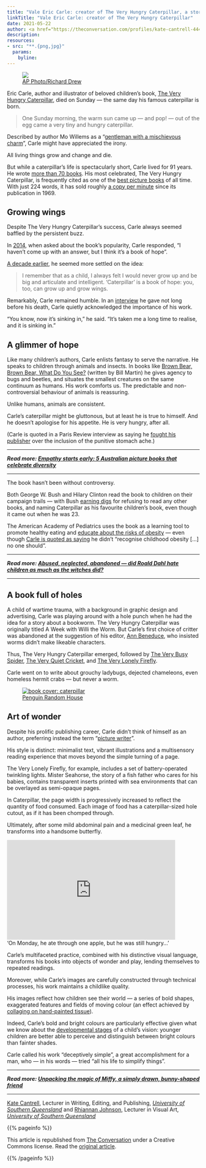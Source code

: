 ```yaml
---
title: "Vale Eric Carle: creator of The Very Hungry Caterpillar, a story of hope ... and holes"
linkTitle: "Vale Eric Carle: creator of The Very Hungry Caterpillar"
date: 2021-05-22
author: <a href="https://theconversation.com/profiles/kate-cantrell-444834">Kate Cantrell</a> and <a href="https://theconversation.com/profiles/rhiannan-johnson-1236337">Rhiannan Johnson</a>, <em><a href="https://theconversation.com/institutions/university-of-southern-queensland-1069">University of Southern Queensland</a></em>
description:
resources:
- src: "**.{png,jpg}"
  params:
    byline:
---
```

  <figure class="align-center zoomable">
    <img src="https://images.theconversation.com/files/403126/original/file-20210527-17-t6rflu.jpg?ixlib=rb-1.1.0&rect=13%2C0%2C2977%2C2038&q=45&auto=format&w=754&fit=clip" />
      <figcaption><span class="attribution"><a class="source" href="https://photos-cdn.aap.com.au/Image/20210527001545437359?path=/aap_dev11/device/imagearc/2021/05-27/bd/fb/8d/aapimage-7fyhmqbwqb711da017r9_layout.jpg">AP Photo/Richard Drew</a></span>
      </figcaption>
  </figure>

<p>Eric Carle, author and illustrator of beloved children’s book, <a href="https://eric-carle.com/eric-carle-book-gallery/the-very-hungry-caterpillar-1969/">The Very Hungry Caterpillar</a>, died on Sunday — the same day his famous caterpillar is born.</p>

<blockquote>
<p>One Sunday morning, the warm sun came up — and pop! — out of the egg came a very tiny and hungry caterpillar.</p>
</blockquote>

<p>Described by author Mo Willems as a “<a href="https://twitter.com/The_Pigeon/status/1397698610125488129?ref_src=twsrc%5Etfw">gentleman with a mischievous charm</a>”,  Carle might have appreciated the irony. </p>

<p>All living things grow and change and die.</p>

<p>But while a caterpillar’s life is spectacularly short, Carle lived for 91 years. He wrote <a href="https://eric-carle.com/books/english-language/">more than 70 books</a>. His most celebrated, The Very Hungry Caterpillar, is frequently cited as one of the <a href="https://blogs.slj.com/afuse8production/2012/06/28/top-100-picture-books-2-the-very-hungry-caterpillar-by-eric-carle/">best picture books</a> of all time. With just 224 words, it has sold roughly <a href="https://www.theguardian.com/books/2004/oct/22/booksforchildrenandteenagers">a copy per minute</a> since its publication in 1969.</p>

<h2>Growing wings</h2>

<p>Despite The Very Hungry Caterpillar’s success, Carle always seemed baffled by the persistent buzz.</p>

<p>In <a href="https://www.youtube.com/watch?v=bF9o-QtoPeE">2014</a>, when asked about the book’s popularity, Carle responded, “I haven’t come up with an answer, but I think it’s a book of hope”. </p>

<p><a href="https://www.nytimes.com/1994/04/14/garden/studio-with-eric-carle-for-children-very-simple-stories-with-very-vibrant-art.html">A decade earlier</a>, he seemed more settled on the idea: </p>

<blockquote>
<p>I remember that as a child, I always felt I would never grow up and be big and articulate and intelligent. ‘Caterpillar’ is a book of hope: you, too, can grow up and grow wings.</p>
</blockquote>

<p>Remarkably, Carle remained humble. In an <a href="https://www.youtube.com/watch?v=bF9o-QtoPeE">interview</a> he gave not long before his death, Carle quietly acknowledged the importance of his work. </p>

<p>“You know, now it’s sinking in,” he said. “It’s taken me a long time to realise, and it is sinking in.”</p>

<p><div data-react-class="InstagramEmbed" data-react-props="{&quot;url&quot;:&quot;https://www.instagram.com/p/CPWoGWJLH7I&quot;}"></div></p>

<h2>A glimmer of hope</h2>

<p>Like many children’s authors, Carle enlists fantasy to serve the narrative. He speaks to children through animals and insects. In books like <a href="https://eric-carle.com/eric-carle-book-gallery/brown-bear-brown-bear-what-do-you-see/">Brown Bear, Brown Bear, What Do You See?</a> (written by Bill Martin) he gives agency to bugs and beetles, and situates the smallest creatures on the same continuum as humans. His work comforts us. The predictable and non-controversial behaviour of animals is reassuring. </p>

<p>Unlike humans, animals are consistent.</p>

<p>Carle’s caterpillar might be gluttonous, but at least he is true to himself. And he doesn’t apologise for his appetite. He is very hungry, after all.</p>

<p>(Carle is quoted in a Paris Review interview as saying he <a href="https://www.theparisreview.org/the-art-of-fiction-carle">fought his publisher</a> over the inclusion of the punitive stomach ache.)</p>

<hr>
<p>
  <em>
    <strong>
      Read more:
      <a href="https://theconversation.com/empathy-starts-early-5-australian-picture-books-that-celebrate-diversity-153629">Empathy starts early: 5 Australian picture books that celebrate diversity</a>
    </strong>
  </em>
</p>
<hr>


<p>The book hasn’t been without controversy.</p>

<p>Both George W. Bush and Hilary Clinton read the book to children on their campaign trails — with Bush <a href="https://www.theguardian.com/books/2004/oct/22/booksforchildrenandteenagers">earning digs</a> for refusing to read any other books, and naming Caterpillar as his favourite children’s book, even though it came out when he was 23. </p>

<p>The American Academy of Pediatrics uses the book as a learning tool to promote healthy eating and <a href="https://www.washingtonpost.com/world/is-that-right-the-very-hungry-caterpillar-teaches-kids-to-eat-right/2011/03/17/ABFoenl_story.html">educate about the risks of obesity</a> — even though <a href="https://www.theparisreview.org/the-art-of-fiction-carle">Carle is quoted as saying</a> he didn’t “recognise childhood obesity […] no one should”. </p>

<div data-react-class="Tweet" data-react-props="{&quot;tweetId&quot;:&quot;1253003427342356483&quot;}"></div>

<hr>
<p>
  <em>
    <strong>
      Read more:
      <a href="https://theconversation.com/abused-neglected-abandoned-did-roald-dahl-hate-children-as-much-as-the-witches-did-152813">Abused, neglected, abandoned — did Roald Dahl hate children as much as the witches did?</a>
    </strong>
  </em>
</p>
<hr>


<h2>A book full of holes</h2>

<p>A child of wartime trauma, with a background in graphic design and advertising, Carle was playing around with a hole punch when he had the idea for a story about a bookworm. The Very Hungry Caterpillar was originally titled A Week with Willi the Worm. But Carle’s first choice of critter was abandoned at the suggestion of his editor, <a href="https://www.publishersweekly.com/pw/by-topic/childrens/childrens-authors/article/85889-obituary-ann-k-beneduce.html">Ann Beneduce</a>, who insisted worms didn’t make likeable characters.</p>

<p>Thus, The Very Hungry Caterpillar emerged, followed by <a href="https://eric-carle.com/eric-carle-book-gallery/the-very-busy-spider-1984/">The Very Busy Spider</a>, <a href="https://eric-carle.com/eric-carle-book-gallery/the-very-quiet-cricket-1990/">The Very Quiet Cricket</a>, and <a href="https://eric-carle.com/eric-carle-book-gallery/the-very-lonely-firefly-1995/">The Very Lonely Firefly</a>.</p>

<p>Carle went on to write about grouchy ladybugs, dejected chameleons, even homeless hermit crabs — but never a worm.</p>

<figure class="align-center zoomable">
            <a href="https://images.theconversation.com/files/403249/original/file-20210528-23-omnt2g.jpg?ixlib=rb-1.1.0&amp;q=45&amp;auto=format&amp;w=1000&amp;fit=clip"><img alt="book cover: caterpillar" src="https://images.theconversation.com/files/403249/original/file-20210528-23-omnt2g.jpg?ixlib=rb-1.1.0&amp;q=45&amp;auto=format&amp;w=754&amp;fit=clip" srcset="https://images.theconversation.com/files/403249/original/file-20210528-23-omnt2g.jpg?ixlib=rb-1.1.0&amp;q=45&amp;auto=format&amp;w=600&amp;h=421&amp;fit=crop&amp;dpr=1 600w, https://images.theconversation.com/files/403249/original/file-20210528-23-omnt2g.jpg?ixlib=rb-1.1.0&amp;q=30&amp;auto=format&amp;w=600&amp;h=421&amp;fit=crop&amp;dpr=2 1200w, https://images.theconversation.com/files/403249/original/file-20210528-23-omnt2g.jpg?ixlib=rb-1.1.0&amp;q=15&amp;auto=format&amp;w=600&amp;h=421&amp;fit=crop&amp;dpr=3 1800w, https://images.theconversation.com/files/403249/original/file-20210528-23-omnt2g.jpg?ixlib=rb-1.1.0&amp;q=45&amp;auto=format&amp;w=754&amp;h=529&amp;fit=crop&amp;dpr=1 754w, https://images.theconversation.com/files/403249/original/file-20210528-23-omnt2g.jpg?ixlib=rb-1.1.0&amp;q=30&amp;auto=format&amp;w=754&amp;h=529&amp;fit=crop&amp;dpr=2 1508w, https://images.theconversation.com/files/403249/original/file-20210528-23-omnt2g.jpg?ixlib=rb-1.1.0&amp;q=15&amp;auto=format&amp;w=754&amp;h=529&amp;fit=crop&amp;dpr=3 2262w" sizes="(min-width: 1466px) 754px, (max-width: 599px) 100vw, (min-width: 600px) 600px, 237px"></a>
            <figcaption>
              <span class="caption"></span>
              <span class="attribution"><a class="source" href="https://www.penguinrandomhouse.com/books/301943/the-very-hungry-caterpillar-by-eric-carle/9780399226908">Penguin Random House</a></span>
            </figcaption>
          </figure>

<h2>Art of wonder</h2>

<p>Despite his prolific publishing career, Carle didn’t think of himself as an author, preferring instead the term “<a href="https://www.telegraph.co.uk/books/authors/eric-carle-creating-hungry-caterpillar-wanted-call-willi-worm/">picture writer</a>”.</p>

<p>His style is distinct: minimalist text, vibrant illustrations and a multisensory reading experience that moves beyond the simple turning of a page.</p>

<p>The Very Lonely Firefly, for example, includes a set of battery-operated twinkling lights. Mister Seahorse, the story of a fish father who cares for his babies, contains transparent inserts printed with sea environments that can be overlayed as semi-opaque pages. </p>

<p>In Caterpillar, the page width is progressively increased to reflect the quantity of food consumed. Each image of food has a caterpillar-sized hole cutout, as if it has been chomped through. </p>

<p>Ultimately, after some mild abdominal pain and a medicinal green leaf, he transforms into a handsome butterfly.</p>

<div class="yt"><iframe width="440" height="260" src="https://www.youtube.com/embed/vkYmvxP0AJI?wmode=transparent&amp;start=0" frameborder="0" allowfullscreen=""></iframe></div>
<figcaption><span class="caption">‘On Monday, he ate through one apple, but he was still hungry…’</span></figcaption>
          

<p>Carle’s multifaceted practice, combined with his distinctive visual language, transforms his books into objects of wonder and play, lending themselves to repeated readings.</p>

<p>Moreover, while Carle’s images are carefully constructed through technical processes, his work maintains a childlike quality.</p>

<p>His images reflect how children see their world — a series of bold shapes, exaggerated features and fields of moving colour (an effect achieved by <a href="https://blog.dct.org/tissue-paper-transformations-eric-carles-famous-collages-go-from-page-to-stage/">collaging on hand-painted tissue</a>). </p>

<p>Indeed, Carle’s bold and bright colours are particularly effective given what we know about the <a href="https://sciencing.com/how-to-teach-about-the-solar-system-to-children-12741679.html">developmental stages</a> of a child’s vision: younger children are better able to perceive and distinguish between bright colours than fainter shades.</p>

<p>Carle called his work “deceptively simple”, a great accomplishment for a man, who — in his words — tried “all his life to simplify things”.</p>

<hr>
<p>
  <em>
    <strong>
      Read more:
      <a href="https://theconversation.com/unpacking-the-magic-of-miffy-a-simply-drawn-bunny-shaped-friend-149725">Unpacking the magic of Miffy, a simply drawn, bunny-shaped friend</a>
    </strong>
  </em>
<!-- Below is The Conversation's page counter tag. Please DO NOT REMOVE. --><img src="https://counter.theconversation.com/content/161664/count.gif?distributor=republish-lightbox-basic" alt="The Conversation" width="1" height="1" style="border: none !important; box-shadow: none !important; margin: 0 !important; max-height: 1px !important; max-width: 1px !important; min-height: 1px !important; min-width: 1px !important; opacity: 0 !important; outline: none !important; padding: 0 !important; text-shadow: none !important" /><!-- End of code. If you don't see any code above, please get new code from the Advanced tab after you click the republish button. The page counter does not collect any personal data. More info: https://theconversation.com/republishing-guidelines --></p>
<hr>


<p><span><a href="https://theconversation.com/profiles/kate-cantrell-444834">Kate Cantrell</a>, Lecturer in Writing, Editing, and Publishing, <em><a href="https://theconversation.com/institutions/university-of-southern-queensland-1069">University of Southern Queensland</a></em> and <a href="https://theconversation.com/profiles/rhiannan-johnson-1236337">Rhiannan Johnson</a>, Lecturer in Visual Art, <em><a href="https://theconversation.com/institutions/university-of-southern-queensland-1069">University of Southern Queensland</a></em></span></p>

{{% pageinfo %}}
<p>This article is republished from <a href="https://theconversation.com">The Conversation</a> under a Creative Commons license. Read the <a href="https://theconversation.com/vale-eric-carle-creator-of-the-very-hungry-caterpillar-a-story-of-hope-and-holes-161664">original article</a>.</p>
{{% /pageinfo %}}